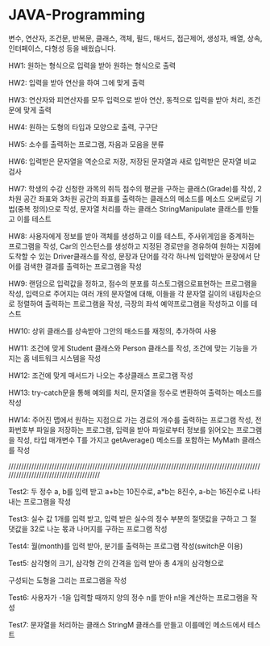 # JAVA-Programming

변수, 연산자, 조건문, 반복문, 클래스, 객체, 필드, 매서드, 접근제어, 생성자, 배열, 상속, 인터페이스, 다형성 등을 배웠습니다.

HW1: 원하는 형식으로 입력을 받아 원하는 형식으로 출력

HW2: 입력을 받아 연산을 하여 그에 맞게 출력

HW3: 연산자와 피연산자를 모두 입력으로 받아 연산, 동적으로 입력을 받아 처리, 조건문에 맞게 출력

HW4: 원하는 도형의 타입과 모양으로 출력, 구구단

HW5: 소수를 출력하는 프로그램, 자음과 모음을 분류

HW6: 입력받은 문자열을 역순으로 저장, 저장된 문자열과 새로 입력받은 문자열 비교검사

HW7: 학생의 수강 신청한 과목의 취득 점수의 평균을 구하는 클래스(Grade)를 작성, 2차원 공간 좌표와 3차원 공간의 좌표를 출력하는 클래스의 메소드를 메소드 오버로딩 기법(중복 정의)으로 작성, 문자열 처리를 하는 클래스 StringManipulate 클래스를 만들고 이를 테스트

HW8: 사용자에게 정보를 받아 객체를 생성하고 이를 테스트, 주사위게임을 중계하는 프로그램을 작성, Car의 인스턴스를 생성하고 지정된 경로만을 경유하여 원하는 지점에 도착할 수 있는 Driver클래스를 작성, 문장과 단어를 각각 하나씩 입력받아 문장에서 단어를 검색한 결과를 출력하는 프로그램을 작성

HW9: 랜덤으로 입력값을 정하고, 점수의 분포를 히스토그램으로표현하는 프로그램을 작성, 입력으로 주어지는 여러 개의 문자열에 대해, 이들을 각 문자열 길이의 내림차순으로 정렬하여 출력하는 프로그램을 작성, 극장의 좌석 예약프로그램을 작성하고 이를 테스트

HW10: 상위 클래스를 상속받아 그안의 매소드를 재정의, 추가하여 사용

HW11: 조건에 맞게 Student 클래스와 Person 클래스를 작성, 조건에 맞는 기능을 가지는 홈 네트워크 시스템을 작성

HW12: 조건에 맞게 매서드가 나오는 추상클래스 프로그램 작성

HW13: try-catch문을 통해 예외를 처리, 문자열을 정수로 변환하여 출력하는 메소드를 작성

HW14: 주어진 맵에서 원하는 지점으로 가는 경로의 개수를 출력하는 프로그램 작성, 전화번호부 파일을 저장하는 프로그램, 입력을 받아 파일로부터 정보를 읽어오는 프로그램을 작성, 타입 매개변수 T를 가지고 getAverage() 메소드를 포함하는 MyMath 클래스를 작성

///////////////////////////////////////////////////////////////////////////////////////////////////////////////////////////////////////

Test2: 두 정수 a, b를 입력 받고 a+b는 10진수로, a*b는 8진수, a-b는 16진수로 나타내는 프로그램을 작성

Test3: 실수 값 1개를 입력 받고, 입력 받은 실수의 정수 부분의 절댓값을 구하고 그 절댓값을 32로 나눈 몫과 나머지를 구하는 프로그램 작성

Test4: 월(month)를 입력 받아, 분기를 출력하는 프로그램 작성(switch문 이용)

Test5: 삼각형의 크기, 삼각형 간의 간격을 입력 받아 총 4개의 삼각형으로

구성되는 도형을 그리는 프로그램을 작성

Test6: 사용자가 -1을 입력할 때까지 양의 정수 n를 받아 n!을 계산하는 프로그램을 작성

Test7: 문자열을 처리하는 클래스 StringM 클래스를 만들고 이를메인 메소드에서 테스트
